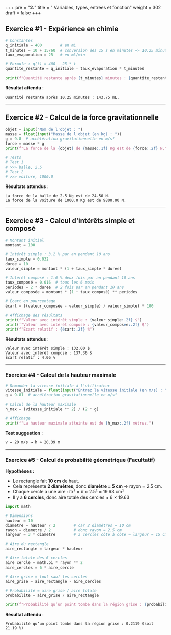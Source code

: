 +++
pre = "<b>2.</b>"
title = " Variables, types, entrées et fonction"
weight = 302
draft = false
+++


## Exercice #1 - Expérience en chimie

```python
# Constantes
q_initiale = 400        # en mL
t_minutes = 10 + 15/60  # conversion des 15 s en minutes => 10.25 minutes
taux_evaporation = 25   # en mL/min

# Formule : q(t) = 400 - 25 * t
quantite_restante = q_initiale - taux_evaporation * t_minutes

print(f"Quantité restante après {t_minutes} minutes : {quantite_restante:.2f} mL.")
```

**Résultat attendu** :

```
Quantité restante après 10.25 minutes : 143.75 mL.
```

---

## Exercice #2 - Calcul de la force gravitationnelle

```python
objet = input("Nom de l'objet : ")
masse = float(input("Masse de l'objet (en kg) : "))
g = 9.8  # accélération gravitationnelle en m/s²
force = masse * g
print(f"La force de la {objet} de {masse:.1f} Kg est de {force:.2f} N.")

# Tests
# Test 1
# >>> balle, 2.5
# Test 2
# >>> voiture, 1000.0
```

**Résultats attendus** :

```
La force de la balle de 2.5 Kg est de 24.50 N.
La force de la voiture de 1000.0 Kg est de 9800.00 N.
```

---

## Exercice #3 - Calcul d'intérêts simple et composé

```python
# Montant initial
montant = 100

# Intérêt simple : 3.2 % par an pendant 10 ans
taux_simple = 0.032
duree = 10
valeur_simple = montant * (1 + taux_simple * duree)

# Intérêt composé : 1.6 % deux fois par an pendant 10 ans
taux_composé = 0.016  # tous les 6 mois
periodes = 2 * duree  # 2 fois par an pendant 10 ans
valeur_composée = montant * (1 + taux_composé) ** periodes

# Écart en pourcentage
écart = ((valeur_composée - valeur_simple) / valeur_simple) * 100

# Affichage des résultats
print(f"Valeur avec intérêt simple : {valeur_simple:.2f} $")
print(f"Valeur avec intérêt composé : {valeur_composée:.2f} $")
print(f"Écart relatif : {écart:.2f} %")
```

**Résultats attendus** :

```
Valeur avec intérêt simple : 132.00 $
Valeur avec intérêt composé : 137.36 $
Écart relatif : 4.06 %
```

---

### Exercice #4 - Calcul de la hauteur maximale

```python
# Demander la vitesse initiale à l'utilisateur
vitesse_initiale = float(input("Entrez la vitesse initiale (en m/s) : "))
g = 9.81  # accélération gravitationnelle en m/s²

# Calcul de la hauteur maximale
h_max = (vitesse_initiale ** 2) / (2 * g)

# Affichage
print(f"La hauteur maximale atteinte est de {h_max:.2f} mètres.")
```

**Test suggestion** :

```
v = 20 m/s → h ≈ 20.39 m
```

---

### Exercice #5 - Calcul de probabilité géométrique (Facultatif)

**Hypothèses :**

* Le rectangle fait **10 cm** de haut.
* Cela représente **2 diamètres**, donc **diamètre = 5 cm** → rayon = 2.5 cm.
* Chaque cercle a une aire : πr² = π × 2.5² ≈ 19.63 cm²
* Il y a **6 cercles**, donc aire totale des cercles ≈ 6 × 19.63

```python
import math

# Dimensions
hauteur = 10
diametre = hauteur / 2        # car 2 diamètres = 10 cm
rayon = diametre / 2          # donc rayon = 2.5 cm
largeur = 3 * diametre        # 3 cercles côte à côte → largeur = 15 cm

# Aire du rectangle
aire_rectangle = largeur * hauteur

# Aire totale des 6 cercles
aire_cercle = math.pi * rayon ** 2
aire_cercles = 6 * aire_cercle

# Aire grise = tout sauf les cercles
aire_grise = aire_rectangle - aire_cercles

# Probabilité = aire grise / aire totale
probabilite = aire_grise / aire_rectangle

print(f"Probabilité qu’un point tombe dans la région grise : {probabilite:.4f} (soit {probabilite*100:.2f} %)")
```

**Résultat attendu** :

```
Probabilité qu’un point tombe dans la région grise : 0.2119 (soit 21.19 %)
```